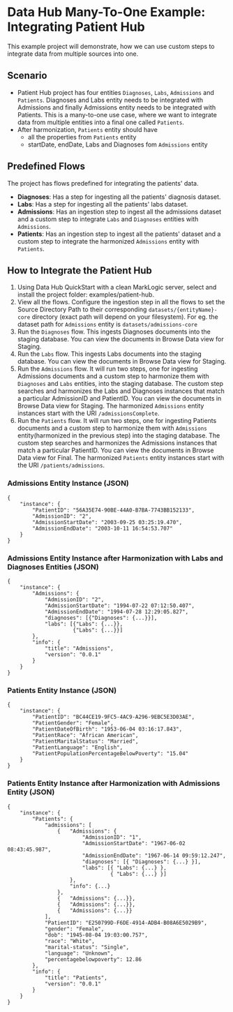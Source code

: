 # Data Hub Many-To-One Example: Integrating Patient Hub 

This example project will demonstrate, how we can use custom steps to integrate data from multiple sources into one.

## Scenario

- Patient Hub project has four entities `Diagnoses`, `Labs`, `Admissions` and `Patients`. Diagnoses and Labs entity needs to be integrated with Admissions and finally Admissions entity needs to be integrated with Patients. This is a many-to-one use case, where we want to integrate data from multiple entities into a final one called `Patients`.
- After harmonization, `Patients` entity should have 
    - all the properties from `Patients` entity
    - startDate, endDate, Labs and Diagnoses fom `Admissions` entity

## Predefined Flows

The project has flows predefined for integrating the patients' data.

- **Diagnoses**: Has a step for ingesting all the patients' diagnosis dataset.
- **Labs**: Has a step for ingesting all the patients' labs dataset.
- **Admissions**: Has an ingestion step to ingest all the admissions dataset and a custom step to integrate `Labs` and `Diagnoses` entities with `Admissions`.
- **Patients**: Has an ingestion step to ingest all the patients' dataset and a custom step to integrate the harmonized `Admissions` entity with `Patients`.

## How to Integrate the Patient Hub

1. Using Data Hub QuickStart with a clean MarkLogic server, select and install the project folder: examples/patient-hub.
2. View all the flows. Configure the ingestion step in all the flows to set the Source Directory Path to their corresponding `datasets/{entityName}-core` directory (exact path will depend on your filesystem). For eg. the dataset path for `Admissions` entity is `datasets/admissions-core`
3. Run the `Diagnoses` flow. This ingests Diagnoses documents into the staging database. You can view the documents in Browse Data view for Staging.
4. Run the `Labs` flow. This ingests Labs documents into the staging database. You can view the documents in Browse Data view for Staging.
5. Run the `Admissions` flow. It will run two steps, one for ingesting Admissions documents and a custom step to harmonize them with `Diagnoses` and `Labs` entities, into the staging database. The custom step searches and harmonizes the Labs and Diagnoses instances that match a particular AdmissionID and PatientID. You can view the documents in Browse Data view for Staging. The harmonized `Admissions` entity instances start with the URI `/admissionsComplete`.
6. Run the `Patients` flow. It will run two steps, one for ingesting Patients documents and a custom step to harmonize them with `Admissions` entity(harmonized in the previous step) into the staging database. The custom step searches and harmonizes the Admissions instances that match a particular PatientID. You can view the documents in Browse Data view for Final. The harmonized `Patients` entity instances start with the URI `/patients/admissions`.


### Admissions Entity Instance (JSON)

```
{
    "instance": {
        "PatientID": "56A35E74-90BE-44A0-B7BA-7743BB152133",
        "AdmissionID": "2",
        "AdmissionStartDate": "2003-09-25 03:25:19.470",
        "AdmissionEndDate": "2003-10-11 16:54:53.707"
    }
}
```

### Admissions Entity Instance after Harmonization with Labs and Diagnoses Entities (JSON)

```
{
    "instance": {
        "Admissions": {
            "AdmissionID": "2",
            "AdmissionStartDate": "1994-07-22 07:12:50.407",
            "AdmissionEndDate": "1994-07-28 12:29:05.827",
            "diagnoses": [{"Diagnoses": {...}}],
            "labs": [{"Labs": {...}},
                     {"Labs": {...}}]
        },
        "info": {
            "title": "Admissions",
            "version": "0.0.1"
        }
    }
}
```

### Patients Entity Instance (JSON)

```
{
    "instance": {
        "PatientID": "BC44CE19-9FC5-4AC9-A296-9EBC5E3D03AE", 
        "PatientGender": "Female", 
        "PatientDateOfBirth": "1953-06-04 03:16:17.843", 
        "PatientRace": "African American", 
        "PatientMaritalStatus": "Married", 
        "PatientLanguage": "English", 
        "PatientPopulationPercentageBelowPoverty": "15.04"
    }
}
```

### Patients Entity Instance after Harmonization with Admissions Entity (JSON)

```
{
    "instance": {
        "Patients": {
            "admissions": [
                {   "Admissions": {
                        "AdmissionID": "1",
                        "AdmissionStartDate": "1967-06-02 08:43:45.987",
                        "AdmissionEndDate": "1967-06-14 09:59:12.247",
                        "diagnoses": [{ "Diagnoses": {...} }],
                        "labs": [{ "Labs": {...} },
                                 { "Labs": {...} }]
                    },
                    "info": {...}
                },
                {   "Admissions": {...}},
                {   "Admissions": {...}},
                {   "Admissions": {...}}
            ],
            "PatientID": "E250799D-F6DE-4914-ADB4-B08A6E5029B9",
            "gender": "Female",
            "dob": "1945-08-04 19:03:00.757",
            "race": "White",
            "marital-status": "Single",
            "language": "Unknown",
            "percentagebelowpoverty": 12.86
        },
        "info": {
            "title": "Patients",
            "version": "0.0.1"
        }
    }
}
```
